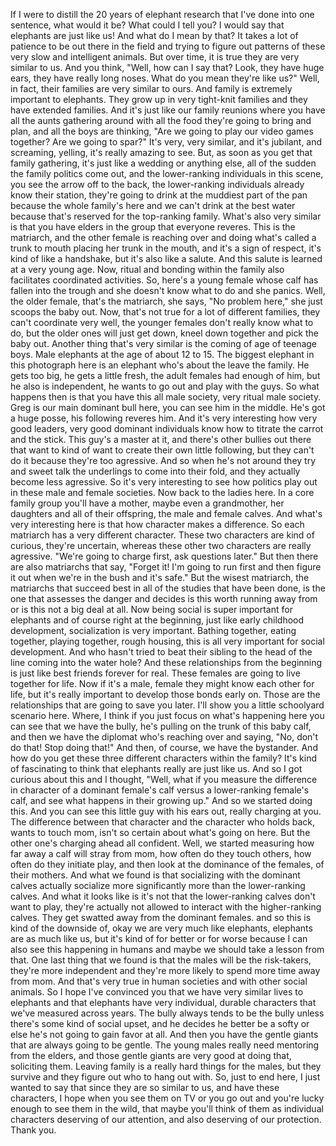 
If I were to distill the 20 years of elephant research
that I&#39;ve done
into one sentence,
what would it be?
What could I tell you?
I would say that elephants are just like us!
And what do I mean by that?
It takes a lot of patience
to be out there in the field
and trying to figure out patterns
of these very slow and intelligent animals.
But over time, it is true they are very similar to us.
And you think, &quot;Well, how can I say that?
Look, they have huge ears,
they have really long noses.
What do you mean they&#39;re like us?&quot;
Well, in fact, their families are very similar to ours.
And family is extremely important to elephants.
They grow up in very tight-knit families
and they have extended families.
And it&#39;s just like our family reunions
where you have all the aunts gathering around
with all the food they&#39;re going to bring and plan,
and all the boys are thinking,
&quot;Are we going to play our video games together?
Are we going to spar?&quot;
It&#39;s very, very similar,
and it&#39;s jubilant, and screaming, yelling, it&#39;s really amazing to see.
But, as soon as you get that family gathering,
it&#39;s just like a wedding or anything else,
all of the sudden the family politics come out,
and the lower-ranking individuals in this scene,
you see the arrow off to the back,
the lower-ranking individuals already know their station,
they&#39;re going to drink at the muddiest part of the pan
because the whole family&#39;s here and we can&#39;t drink at the best water
because that&#39;s reserved for the top-ranking family.
What&#39;s also very similar
is that you have elders in the group
that everyone reveres.
This is the matriarch,
and the other female is reaching over
and doing what&#39;s called a trunk to mouth
placing her trunk in the mouth,
and it&#39;s a sign of respect,
it&#39;s kind of like a handshake,
but it&#39;s also like a salute.
And this salute is learned at a very young age.
Now, ritual and bonding within the family
also facilitates coordinated activities.
So, here&#39;s a young female whose calf has fallen into the trough
and she doesn&#39;t know what to do and she panics.
Well, the older female, that&#39;s the matriarch,
she says, &quot;No problem here,&quot; she just scoops the baby out.
Now, that&#39;s not true for a lot of different families,
they can&#39;t coordinate very well,
the younger females don&#39;t really know what to do,
but the older ones will just get down,
kneel down together and pick the baby out.
Another thing that&#39;s very similar
is the coming of age of teenage boys.
Male elephants at the age of about 12 to 15.
The biggest elephant in this photograph here
is an elephant who&#39;s about the leave the family.
He gets too big, he gets a little fresh,
the adult females had enough of him,
but he also is independent,
he wants to go out and play with the guys.
So what happens then is that you have this all male society,
very ritual male society.
Greg is our main dominant bull here,
you can see him in the middle.
He&#39;s got a huge posse, his following reveres him.
And it&#39;s very interesting how very good leaders,
very good dominant individuals
know how to titrate the carrot and the stick.
This guy&#39;s a master at it,
and there&#39;s other bullies out there
that want to kind of want to create their own little following,
but they can&#39;t do it because they&#39;re too agressive.
And so when he&#39;s not around
they try and sweet talk the underlings to come into their fold,
and they actually become less agressive.
So it&#39;s very interesting to see how politics play out
in these male and female societies.
Now back to the ladies here.
In a core family group you&#39;ll have a mother,
maybe even a grandmother,
her daughters and all of their offspring,
the male and female calves.
And what&#39;s very interesting here
is that how character makes a difference.
So each matriarch has a very different character.
These two characters are kind of curious,
they&#39;re uncertain,
whereas these other two characters are really agressive.
&quot;We&#39;re going to charge first, ask questions later.&quot;
But then there are also matriarchs that say,
&quot;Forget it! I&#39;m going to run first
and then figure it out when we&#39;re in the bush
and it&#39;s safe.&quot;
But the wisest matriarch,
the matriarchs that succeed best
in all of the studies that have been done,
is the one that assesses the danger
and decides is this worth running away from
or is this not a big deal at all.
Now being social is super important for elephants
and of course right at the beginning,
just like early childhood development,
socialization is very important.
Bathing together, eating together, playing together,
rough housing, this is all very important
for social development.
And who hasn&#39;t tried to beat their sibling
to the head of the line coming into the water hole?
And these relationships from the beginning
is just like best friends forever for real.
These females are going to live together for life.
Now if it&#39;s a male, female they might know each other for life,
but it&#39;s really important to develop those bonds early on.
Those are the relationships that are going to save you later.
I&#39;ll show you a little schoolyard scenario here.
Where, I think if you just focus on what&#39;s happening here
you can see that we have the bully,
he&#39;s pulling on the trunk of this baby calf,
and then we have the diplomat
who&#39;s reaching over and saying,
&quot;No, don&#39;t do that! Stop doing that!&quot;
And then, of course, we have the bystander.
And how do you get these three different characters
within the family?
It&#39;s kind of fascinating to think that elephants
really are just like us.
And so I got curious about this
and I thought, &quot;Well, what if you measure
the difference in character of a dominant female&#39;s calf
versus a lower-ranking female&#39;s calf,
and see what happens in their growing up.&quot;
And so we started doing this.
And you can see this little guy with his ears out,
really charging at you.
The difference between that character
and the character who holds back,
wants to touch mom,
isn&#39;t so certain about what&#39;s going on here.
But the other one&#39;s charging ahead all confident.
Well, we started measuring how far away
a calf will stray from mom,
how often do they touch others,
how often do they initiate play,
and then look at the dominance of the females, of their mothers.
And what we found is that socializing with the dominant calves
actually socialize more significantly more than the lower-ranking calves.
And what it looks like is
it&#39;s not that the lower-ranking calves don&#39;t want to play,
they&#39;re actually not allowed to interact
with the higher-ranking calves.
They get swatted away from the dominant females.
and so this is kind of the downside of,
okay we are very much like elephants,
elephants are as much like us,
but it&#39;s kind of for better or for worse
because I can also see this happening in humans
and maybe we should take a lesson from that.
One last thing that we found
is that the males will be the risk-takers,
they&#39;re more independent
and they&#39;re more likely to spend more time away from mom.
And that&#39;s very true in human societies
and with other social animals.
So I hope I&#39;ve convinced you
that we have very similar lives to elephants
and that elephants have very individual, durable
characters that we&#39;ve measured across years.
The bully always tends to be the bully
unless there&#39;s some kind of social upset,
and he decides he better be a softy
or else he&#39;s not going to gain favor at all.
And then you have the gentle giants
that are always going to be gentle.
The young males really need mentoring from the elders,
and those gentle giants are very good at doing that,
soliciting them.
Leaving family is a really hard things for the males,
but they survive and they figure out who to hang out with.
So, just to end here, I just wanted to say that
since they are so similar to us,
and have these characters,
I hope when you see them on TV
or you go out and you&#39;re lucky enough to see them in the wild,
that maybe you&#39;ll think of them
as individual characters deserving of our attention,
and also deserving of our protection. Thank you.
